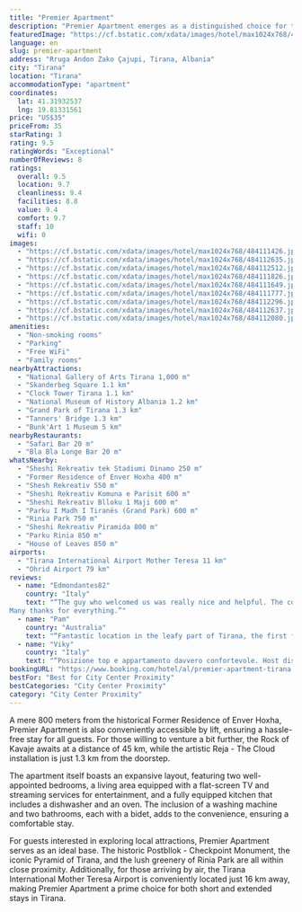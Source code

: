 ```yaml
---
title: "Premier Apartment"
description: "Premier Apartment emerges as a distinguished choice for travelers seeking comfort and convenience in the heart of Tirana."
featuredImage: "https://cf.bstatic.com/xdata/images/hotel/max1024x768/484111426.jpg?k=af09e7b086afd97263d6d6b12cf49712bb6107f05b46419914ceaf6fbb67bf0e&o=&hp=1"
language: en
slug: premier-apartment
address: "Rruga Andon Zako Çajupi, Tirana, Albania"
city: "Tirana"
location: "Tirana"
accommodationType: "apartment"
coordinates:
  lat: 41.31932537
  lng: 19.81331561
price: "US$35"
priceFrom: 35
starRating: 3
rating: 9.5
ratingWords: "Exceptional"
numberOfReviews: 8
ratings:
  overall: 9.5
  location: 9.7
  cleanliness: 9.4
  facilities: 8.8
  value: 9.4
  comfort: 9.7
  staff: 10
  wifi: 0
images:
  - "https://cf.bstatic.com/xdata/images/hotel/max1024x768/484111426.jpg?k=af09e7b086afd97263d6d6b12cf49712bb6107f05b46419914ceaf6fbb67bf0e&o=&hp=1"
  - "https://cf.bstatic.com/xdata/images/hotel/max1024x768/484112635.jpg?k=73a168a50869c73833e7ab2fdfba110af4b63efd9c8b7cef12fc935df2141d7f&o=&hp=1"
  - "https://cf.bstatic.com/xdata/images/hotel/max1024x768/484112512.jpg?k=b028349c65745896790bddb08bd81b65312f7687adcd7aad69b4cb7c0276bb2c&o=&hp=1"
  - "https://cf.bstatic.com/xdata/images/hotel/max1024x768/484111826.jpg?k=d6c015974d5dcb03b90f54abf4975b5c8993644f934a3fa7da07bb6bb19071cf&o=&hp=1"
  - "https://cf.bstatic.com/xdata/images/hotel/max1024x768/484111649.jpg?k=9144ef72dd66de4a7956e9e2d4e9fe3c514af399b17fd93ef2bddd123d300792&o=&hp=1"
  - "https://cf.bstatic.com/xdata/images/hotel/max1024x768/484111777.jpg?k=3854cd28ca5c4562df0d480b233bd5c139a82c680f6bfde031139542a3a4194e&o=&hp=1"
  - "https://cf.bstatic.com/xdata/images/hotel/max1024x768/484112296.jpg?k=0764a7aa1cbd562f355673b3fc5a49f069da01eb76fd242c152364883698e492&o=&hp=1"
  - "https://cf.bstatic.com/xdata/images/hotel/max1024x768/484112637.jpg?k=2320d81648f4d77a4480314b30b4b5d67e01640f238fab3c035201009046ecc7&o=&hp=1"
  - "https://cf.bstatic.com/xdata/images/hotel/max1024x768/484112080.jpg?k=4eddb921c04ec8865e07cd8b565aeec8ade2ac2191a2dcbdecf5cf0a4f9aa1f1&o=&hp=1"
amenities:
  - "Non-smoking rooms"
  - "Parking"
  - "Free WiFi"
  - "Family rooms"
nearbyAttractions:
  - "National Gallery of Arts Tirana 1,000 m"
  - "Skanderbeg Square 1.1 km"
  - "Clock Tower Tirana 1.1 km"
  - "National Museum of History Albania 1.2 km"
  - "Grand Park of Tirana 1.3 km"
  - "Tanners' Bridge 1.3 km"
  - "Bunk'Art 1 Museum 5 km"
nearbyRestaurants:
  - "Safari Bar 20 m"
  - "Bla Bla Longe Bar 20 m"
whatsNearby:
  - "Sheshi Rekreativ tek Stadiumi Dinamo 250 m"
  - "Former Residence of Enver Hoxha 400 m"
  - "Shesh Rekreativ 550 m"
  - "Sheshi Rekreativ Komuna e Parisit 600 m"
  - "Sheshi Rekreativ Blloku 1 Maji 600 m"
  - "Parku I Madh I Tiranës (Grand Park) 600 m"
  - "Rinia Park 750 m"
  - "Sheshi Rekreativ Piramida 800 m"
  - "Parku Rinia 850 m"
  - "House of Leaves 850 m"
airports:
  - "Tirana International Airport Mother Teresa 11 km"
  - "Ohrid Airport 79 km"
reviews:
  - name: "Edmondantes82"
    country: "Italy"
    text: "“The guy who welcomed us was really nice and helpful. The communication before arriving was perfect, and he also took us to a parking place.
Many thanks for everything.”"
  - name: "Pam"
    country: "Australia"
    text: "“Fantastic location in the leafy part of Tirana, the first floor apartment was spacious and well maintained. It's like staying in someone's home, not a hotel suite. The kitchen has enough to make meals, with a large fridge. Air cons works well, and...”"
  - name: "Viky"
    country: "Italy"
    text: "“Posizione top e appartamento davvero confortevole. Host disponibilissimo”"
bookingURL: "https://www.booking.com/hotel/al/premier-apartment-tirana.en-gb.html?aid=8035640"
bestFor: "Best for City Center Proximity"
bestCategories: "City Center Proximity"
category: "City Center Proximity"
---
```


A mere 800 meters from the historical Former Residence of Enver Hoxha, Premier Apartment is also conveniently accessible by lift, ensuring a hassle-free stay for all guests. For those willing to venture a bit further, the Rock of Kavaje awaits at a distance of 45 km, while the artistic Reja - The Cloud installation is just 1.3 km from the doorstep.

The apartment itself boasts an expansive layout, featuring two well-appointed bedrooms, a living area equipped with a flat-screen TV and streaming services for entertainment, and a fully equipped kitchen that includes a dishwasher and an oven. The inclusion of a washing machine and two bathrooms, each with a bidet, adds to the convenience, ensuring a comfortable stay.

For guests interested in exploring local attractions, Premier Apartment serves as an ideal base. The historic Postbllok - Checkpoint Monument, the iconic Pyramid of Tirana, and the lush greenery of Rinia Park are all within close proximity. Additionally, for those arriving by air, the Tirana International Mother Teresa Airport is conveniently located just 16 km away, making Premier Apartment a prime choice for both short and extended stays in Tirana.
